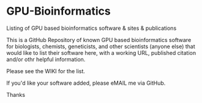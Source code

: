 # GPU-Bioinformatics
Listing of GPU based bioinformatics software &amp; sites &amp; publications

This is a GitHub Repository of known GPU based bioinformatics software for biologists, chemists, geneticists, and other scientists (anyone else) that would like to list their software here, with a working URL, published citation and/or othr helpful information.

Please see the WIKI for the list.

If you'd like your software added, please eMAIL me via GitHub.

Thanks
